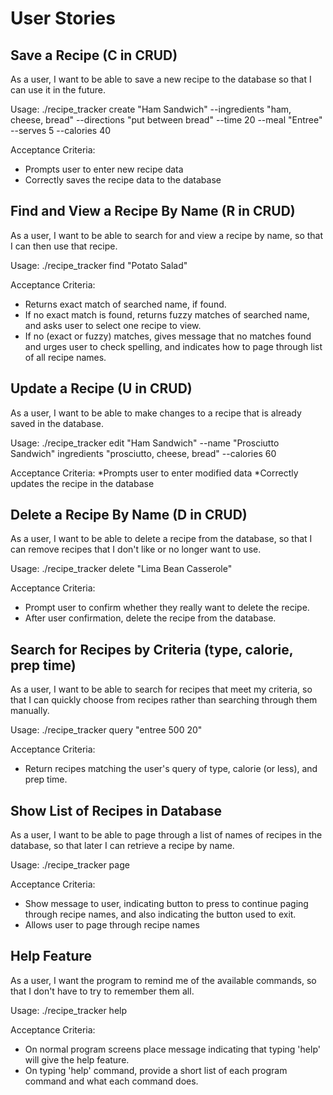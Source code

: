 User Stories
========

Save a Recipe (C in CRUD)
--------------------

As  a user, I want to be able to save a new recipe to the database so that I can use
it in the future.

Usage:  ./recipe_tracker create "Ham Sandwich" --ingredients "ham, cheese, bread"
 --directions "put between bread" --time 20 --meal "Entree" --serves 5 --calories
 40

Acceptance Criteria:
* Prompts user to enter new recipe data
* Correctly saves the recipe data to the database


Find and View a Recipe By Name (R in CRUD)
-----------------------------------

As a user, I want to be able to search for and view a recipe by name, so that I can
then use that recipe.

Usage: ./recipe_tracker find "Potato Salad"

Acceptance Criteria:
* Returns exact match of searched name, if found.
* If no exact match is found, returns fuzzy matches of searched name, and asks
user to select one recipe to view.
* If no (exact or fuzzy) matches, gives message that no matches found and
urges user to check spelling, and indicates how to page through list of all recipe
names.


Update a Recipe (U in CRUD)
----------------------

As a user, I want to be able to make changes to a recipe that is already saved in
the database.

Usage: ./recipe_tracker edit "Ham Sandwich" --name "Prosciutto Sandwich"
ingredients "prosciutto, cheese, bread" --calories 60

Acceptance Criteria:
*Prompts user to enter modified data
*Correctly updates the recipe in the database

Delete a Recipe By Name (D in CRUD)
-----------------------------

As a user, I want to be able to delete a recipe from the database, so that I can
remove recipes that I don't like or no longer want to use.

Usage: ./recipe_tracker delete "Lima Bean Casserole"

Acceptance Criteria:
* Prompt user to confirm whether they really want to delete the recipe.
* After user confirmation, delete the recipe from the database.


Search for Recipes by Criteria (type, calorie, prep time)
-----------------------------------------------

As a user, I want to be able to search for recipes that meet my criteria, so that I
can quickly choose from recipes rather than searching through them manually.

Usage: ./recipe_tracker query "entree 500 20"

Acceptance Criteria:
* Return recipes matching the user's query of type, calorie (or less), and prep
time.

Show List of Recipes in Database
----------------------------

As a user, I want to be able to page through a list of names of recipes in the
database, so that later I can retrieve a recipe by name.

Usage: ./recipe_tracker page

Acceptance Criteria:
* Show message to user, indicating button to press to continue paging through
recipe names, and also indicating the button used to exit.
* Allows user to page through recipe names


Help Feature
-----------

As a user, I want the program to remind me of the available commands, so that
I don't have to try to remember them all.

 Usage: ./recipe_tracker help

 Acceptance Criteria:
 * On normal program screens place message indicating that typing 'help' will
 give the help feature.
 * On typing 'help' command, provide a short list of each program command and
 what each command does.
